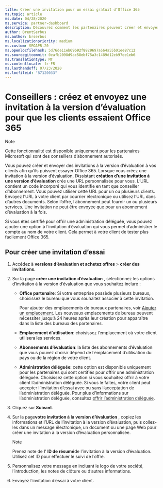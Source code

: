 ```yaml
---
title: Créer une invitation pour un essai gratuit d’Office 365
ms.topic: article
ms.date: 04/28/2020
ms.service: partner-dashboard
description: Découvrez comment les partenaires peuvent créer et envoyer des invitations à la version d’évaluation pour que leurs clients essaient Office 365. Les partenaires sont un conseiller d’abonnement agréé.
author: BrentSerbus
ms.author: brserbus
ms.localizationpriority: medium
ms.custom: SEOAPR.20
ms.openlocfilehash: 5d76de11eb69692f8829697a664a55b01ee87c12
ms.sourcegitcommit: 0eafb2098d9ac58ebf75a3c1489d12eb97ee1eb6
ms.translationtype: MT
ms.contentlocale: fr-FR
ms.lasthandoff: 07/23/2020
ms.locfileid: "87120033"
---
```

# <a name="advisors-create-and-send-a-trial-invitation-for-clients-to-try-office-365"></a>Conseillers : créez et envoyez une invitation à la version d’évaluation pour que les clients essaient Office 365

> [!NOTE]
> Cette fonctionnalité est disponible uniquement pour les partenaires Microsoft qui sont des conseillers d’abonnement autorisés.

Vous pouvez créer et envoyer des invitations à la version d’évaluation à vos clients afin qu’ils puissent essayer Office 365. Lorsque vous créez une invitation à la version d’évaluation, l’Assistant **création d’une invitation à une version d’évaluation** crée une URL personnalisée pour vous. L’URL contient un code incorporé qui vous identifie en tant que conseiller d’abonnement. Vous pouvez utiliser cette URL pour un ou plusieurs clients. Envoyez l’URL à votre client par courrier électronique ou utilisez l’URL dans d’autres documents. Selon l’offre, l’abonnement peut fournir un ou plusieurs services. Une invitation ne peut être envoyée que pour un abonnement d’évaluation à la fois.

Si vous êtes certifié pour offrir une administration déléguée, vous pouvez ajouter une option à l’invitation d’évaluation qui vous permet d’administrer le compte au nom de votre client. Cela permet à votre client de tester plus facilement Office 365.

## <a name="to-create-a-trial-invitation"></a>Pour créer une invitation d’essai

1. Accédez à **versions d’évaluation et achetez offres**  >  **créer des invitations**.

2. Sur la page **créer une invitation d’évaluation** , sélectionnez les options d’invitation à la version d’évaluation que vous souhaitez inclure :

    - **Office partenaire**: Si votre entreprise possède plusieurs bureaux, choisissez le bureau que vous souhaitez associer à cette invitation.

        Pour ajouter des emplacements de bureaux partenaires, voir [Ajouter un emplacement](manage-locations.md). Les nouveaux emplacements de bureau peuvent nécessiter jusqu’à 24 heures après leur création pour apparaître dans la liste des bureaux des partenaires.

    - **Emplacement d’utilisation**: choisissez l’emplacement où votre client utilisera les services.
    - **Abonnements d’évaluation**: la liste des abonnements d’évaluation que vous pouvez choisir dépend de l’emplacement d’utilisation du pays ou de la région de votre client.
    - **Administration déléguée**: cette option est disponible uniquement pour les partenaires qui sont certifiés pour offrir une administration déléguée. Choisissez cette option si vous souhaitez offrir à votre client l’administration déléguée. Si vous le faites, votre client peut accepter l’invitation d’essai avec ou sans l’acceptation de l’administration déléguée. Pour plus d’informations sur l’administration déléguée, consultez [offrir l’administration déléguée](customers-revoke-admin-privileges.md).

3. Cliquez sur **Suivant**.

4. Sur la page**votre invitation à la version d’évaluation** , copiez les informations et l’URL de l’invitation à la version d’évaluation, puis collez-les dans un message électronique, un document ou une page Web pour créer une invitation à la version d’évaluation personnalisée.

    > [!NOTE]
    > Prenez note de l' **ID de résumé**de l’invitation à la version d’évaluation. Utilisez cet ID pour effectuer le suivi de l’offre.

5. Personnalisez votre message en incluant le logo de votre société, l’introduction, les notes de clôture ou d’autres informations.

6. Envoyez l’invitation d’essai à votre client.
